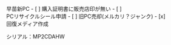 早苗新PC - [ ] 購入証明書に販売店印が無い - [ ]  
PCリサイクルシール申請 - [ ] 旧PC売却(メルカリ？ジャンク) - [x]  
回復メディア作成  

シリアル：MP2CDAHW